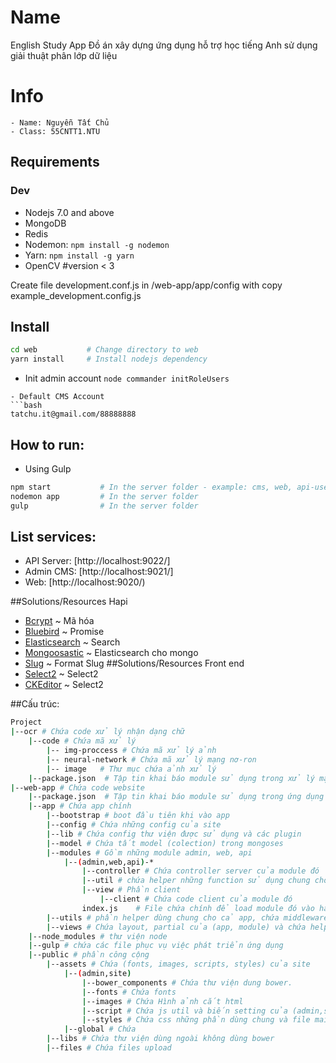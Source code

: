 # Name
English Study App
Đồ án xây dựng ứng dụng hỗ trợ học tiếng Anh sử dụng giải thuật phân lớp dữ liệu
# Info
	- Name: Nguyễn Tất Chủ
	- Class: 55CNTT1.NTU
## Requirements
### Dev
- Nodejs 7.0 and above
- MongoDB
- Redis
- Nodemon: `npm install -g nodemon`
- Yarn: `npm install -g yarn`
- OpenCV 		#version < 3

Create file development.conf.js in /web-app/app/config with copy example_development.config.js

## Install

```bash
cd web           # Change directory to web
yarn install     # Install nodejs dependency

```
- Init admin account
`node commander initRoleUsers`

```
- Default CMS Account
```bash
tatchu.it@gmail.com/88888888

```

## How to run:
- Using Gulp

```bash
npm start          	# In the server folder - example: cms, web, api-user
nodemon app         # In the server folder
gulp				# In the server folder
```
## List services:
- API Server: [http://localhost:9022/]
- Admin CMS: [http://localhost:9021/]
- Web:  [http://localhost:9020/)

##Solutions/Resources Hapi
- [Bcrypt](https://github.com/kelektiv/node.bcrypt.js) ~ Mã hóa
- [Bluebird](http://bluebirdjs.com/docs/getting-started.html) ~ Promise
- [Elasticsearch](https://www.elastic.co/) ~ Search
- [Mongoosastic](https://github.com/mongoosastic/mongoosastic) ~ Elasticsearch cho mongo
- [Slug](https://github.com/dodo/node-slug) ~ Format Slug
##Solutions/Resources Front end
- [Select2](https://github.com/angular-ui/ui-select2) ~ Select2
- [CKEditor](https://github.com/angular-ui/ui-select2) ~ Select2

##Cấu trúc:
```bash
Project
|--ocr # Chứa code xử lý nhận dạng chữ
    |--code # Chứa mã xử lý
        |-- img-proccess # Chứa mã xử lý ảnh
        |-- neural-network # Chứa mã xử lý mạng nơ-ron
        |-- image	# Thư mục chứa ảnh xử lý
    |--package.json  # Tập tin khai báo module sử dụng trong xử lý mạng nơn-ron
|--web-app # Chứa code website 
    |--package.json  # Tập tin khai báo module sử dụng trong ứng dụng web
    |--app # Chứa app chính
        |--bootstrap # boot đầu tiên khi vào app
 		|--config # Chứa những config của site
 		|--lib # Chứa config thư viện được sử dụng và các plugin
 		|--model # Chứa tất model (colection) trong mongoses
 		|--modules # Gồm những module admin, web, api 
 			|--(admin,web,api)-*
 				|--controller # Chứa controller server của module đó
 				|--util # chứa helper những function sử dụng chung cho module đó phía server 
 				|--view # Phần client
 					|--client # Chứa code client của module đó 
                index.js    # File chứa chính để load module đó vào hapi 
 		|--utils # phần helper dùng chung cho cả app, chứa middleware, event, socket của app
 		|--views # Chứa layout, partial của (app, module) và chứa helper của hadlebar template 
 	|--node_modules # thư viện node
    |--gulp # chứa các file phục vụ việc phát triển ứng dụng
 	|--public # phần công cộng
 		|--assets # Chứa (fonts, images, scripts, styles) của site
 		    |--(admin,site)
                |--bower_components # Chứa thư viện dung bower.
                |--fonts # Chứa fonts
                |--images # Chứa Hình ảnh cắt html
                |--script # Chứa js util và biến setting của (admin,site) (những phần dùng chung)
                |--styles # Chứa css những phần dùng chung và file main.scss để import css
            |--global # Chứa 
        |--libs # Chứa thư viện dùng ngoài không dùng bower
        |--files # Chứa files upload
```
